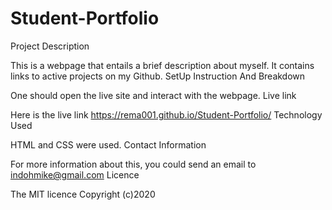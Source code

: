 # Student-Portfolio

Project Description

This is a webpage that entails a brief description about myself. It contains links to active projects on my Github.
SetUp Instruction And Breakdown

One should open the live site and interact with the webpage.
Live link

Here is the live link https://rema001.github.io/Student-Portfolio/
Technology Used

HTML and CSS were used.
Contact Information

For more information about this, you could send an email to indohmike@gmail.com
Licence

The MIT licence Copyright (c)2020

